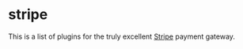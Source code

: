stripe
======

This is a list of plugins for the truly excellent [Stripe](http://www.stripe.com) 
payment gateway.